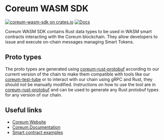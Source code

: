 # Coreum WASM SDK

[![coreum-wasm-sdk on crates.io](https://img.shields.io/crates/v/coreum-wasm-sdk.svg)](https://crates.io/crates/coreum-wasm-sdk) [![Docs](https://docs.rs/coreum-wasm-sdk/badge.svg)](https://docs.rs/coreum-wasm-sdk)

Coreum WASM SDK contains Rust data types to be used in WASM smart contracts interacting with the Coreum blockchain.
They allow developers to issue and execute on-chain messages managing Smart Tokens.

## Proto types

The proto types are generated using [coreum-rust-protobuf](https://github.com/CoreumFoundation/coreum-rust-protobuf) according to our current version of the chain to make them compatible with tools like our [coreum-test-tube](https://github.com/CoreumFoundation/test-tube) or to interact with our chain using gRPC and Rust, they should not be manually modified. Instructions on how to use the tool are in [coreum-rust-protobuf](https://github.com/CoreumFoundation/coreum-rust-protobuf) and can be used to generate any Rust protobuf types for any version of our chain.

## Useful links

- [Coreum Website](https://coreum.com)
- [Coreum Documentation](https://docs.coreum.dev)
- [Smart contract examples](https://github.com/CoreumFoundation/coreum/tree/master/integration-tests/contracts)
